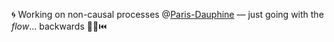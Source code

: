 🌀 Working on non-causal processes @[Paris-Dauphine](https://dauphine.psl.eu) — just going with the *flow*... backwards 🚶‍♂️⏮️
